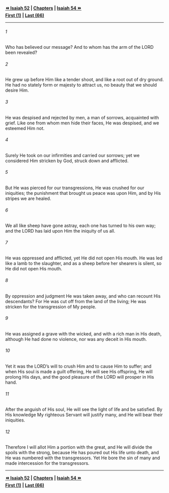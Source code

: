   
**[⏪ Isaiah 52](./Isaiah%2052.md) | [Chapters](./_index.md) | [Isaiah 54 ⏩](./Isaiah%2054.md)**  
**[First (1)](./Isaiah%201.md) | [Last (66)](./Isaiah%2066.md)**  
  
---  
  
###### 1  
Who has believed our message? And to whom has the arm of the LORD been revealed?  
  
###### 2  
He grew up before Him like a tender shoot, and like a root out of dry ground. He had no stately form or majesty to attract us, no beauty that we should desire Him.  
  
###### 3  
He was despised and rejected by men, a man of sorrows, acquainted with grief. Like one from whom men hide their faces, He was despised, and we esteemed Him not.  
  
###### 4  
Surely He took on our infirmities and carried our sorrows; yet we considered Him stricken by God, struck down and afflicted.  
  
###### 5  
But He was pierced for our transgressions, He was crushed for our iniquities; the punishment that brought us peace was upon Him, and by His stripes we are healed.  
  
###### 6  
We all like sheep have gone astray, each one has turned to his own way; and the LORD has laid upon Him the iniquity of us all.  
  
###### 7  
He was oppressed and afflicted, yet He did not open His mouth. He was led like a lamb to the slaughter, and as a sheep before her shearers is silent, so He did not open His mouth.  
  
###### 8  
By oppression and judgment He was taken away, and who can recount His descendants? For He was cut off from the land of the living; He was stricken for the transgression of My people.  
  
###### 9  
He was assigned a grave with the wicked, and with a rich man in His death, although He had done no violence, nor was any deceit in His mouth.  
  
###### 10  
Yet it was the LORD’s will to crush Him and to cause Him to suffer; and when His soul is made a guilt offering, He will see His offspring, He will prolong His days, and the good pleasure of the LORD will prosper in His hand.  
  
###### 11  
After the anguish of His soul, He will see the light of life and be satisfied. By His knowledge My righteous Servant will justify many, and He will bear their iniquities.  
  
###### 12  
Therefore I will allot Him a portion with the great, and He will divide the spoils with the strong, because He has poured out His life unto death, and He was numbered with the transgressors. Yet He bore the sin of many and made intercession for the transgressors.  
  
  
---  
  
**[⏪ Isaiah 52](./Isaiah%2052.md) | [Chapters](./_index.md) | [Isaiah 54 ⏩](./Isaiah%2054.md)**  
**[First (1)](./Isaiah%201.md) | [Last (66)](./Isaiah%2066.md)**  
  
